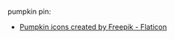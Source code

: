 pumpkin pin:
- <a href="https://www.flaticon.com/free-icons/pumpkin" title="pumpkin icons">Pumpkin icons created by Freepik - Flaticon</a>
